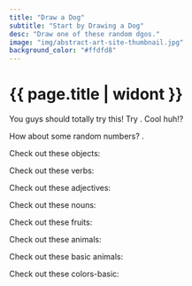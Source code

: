 ```yaml
---
title: "Draw a Dog"
subtitle: "Start by Drawing a Dog"
desc: "Draw one of these random dgos."
image: "img/abstract-art-site-thumbnail.jpg"
background_color: "#ffdfd8"
---
```

# {{ page.title | widont }}

You guys should totally try this! Try <span class="_random random" data-child="span" data-delimeter=", or " data-template="[[ numbers ]] [[ objects-plural ]] ontop of a [[ animals-singular ]]" data-amount="2" data-params='{"min":2,"max":12}'></span>. Cool huh!?

How about some random numbers? <span class="_random random" data-amount="5" data-template="[[ numbers ]]" data-params='{"min":1,"max":100}' data-delimeter=", "></span>.

Check out these objects:
<ul class="_random random" data-child="li" data-amount="20" data-template="[[ objects-singular ]]"></ul>

Check out these verbs:
<ul class="_random random" data-child="li" data-amount="20" data-template="[[ verbs ]]"></ul>

Check out these adjectives:
<ul class="_random random" data-child="li" data-amount="20" data-template="[[ adjectives ]]"></ul>

Check out these nouns:
<ul class="_random random" data-child="li" data-amount="20" data-template="[[ nouns-singular ]]"></ul>

Check out these fruits:
<ul class="_random random" data-child="li" data-amount="20" data-template="[[ fruits-singular ]]"></ul>

Check out these animals:
<ul class="_random random" data-child="li" data-amount="10" data-template="[[ animals-singular ]]"></ul>

Check out these basic animals:
<ul class="_random random" data-child="li" data-amount="10" data-template="[[ animals-singular ]]"></ul>

Check out these colors-basic:
<ul class="_random random" data-child="li" data-amount="10" data-template="[[ colors-basic ]]"></ul>